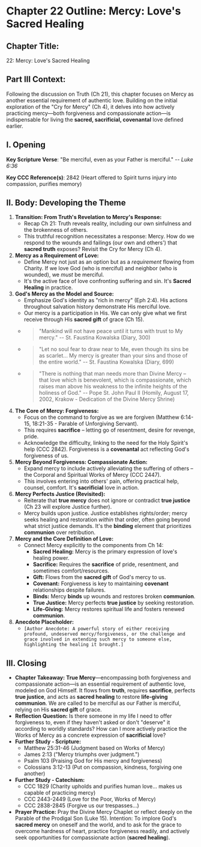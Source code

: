 # Chapter 22 Outline: Mercy: Love's Sacred Healing

## Chapter Title:
22: Mercy: Love's Sacred Healing

## Part III Context:
Following the discussion on Truth (Ch 21), this chapter focuses on Mercy as another essential requirement of authentic love. Building on the initial exploration of the "Cry for Mercy" (Ch 4), it delves into how actively practicing mercy—both forgiveness and compassionate action—is indispensable for living the **sacred, sacrificial, covenantal** love defined earlier.

## I. Opening

**Key Scripture Verse**: "Be merciful, even as your Father is merciful." -- _Luke 6:36_

**Key CCC Reference(s)**: 2842 (Heart offered to Spirit turns injury into compassion, purifies memory)

## II. Body: Developing the Theme

1.  **Transition: From Truth's Revelation to Mercy's Response:**
    *   Recap Ch 21: Truth reveals reality, including our own sinfulness and the brokenness of others.
    *   This truthful recognition necessitates a response: Mercy. How do we respond to the wounds and failings (our own and others') that **sacred truth** exposes? Revisit the Cry for Mercy (Ch 4).
2.  **Mercy as a Requirement of Love:**
    *   Define Mercy not just as an option but as a *requirement* flowing from Charity. If we love God (who is merciful) and neighbor (who is wounded), we *must* be merciful.
    *   It's the active face of love confronting suffering and sin. It's **Sacred Healing** in practice.
3.  **God's Mercy as the Model and Source:**
    *   Emphasize God's identity as "rich in mercy" (Eph 2:4). His actions throughout salvation history demonstrate His merciful love.
    *   Our mercy is a participation in His. We can only give what we first receive through His **sacred gift** of grace (Ch 15).
    *   > "Mankind will not have peace until it turns with trust to My mercy." -- St. Faustina Kowalska (Diary, 300)
    *   > "Let no soul fear to draw near to Me, even though its sins be as scarlet... My mercy is greater than your sins and those of the entire world." -- St. Faustina Kowalska (Diary, 699)
    *   > "There is nothing that man needs more than Divine Mercy – that love which is benevolent, which is compassionate, which raises man above his weakness to the infinite heights of the holiness of God." -- Pope St. John Paul II (Homily, August 17, 2002, Krakow - Dedication of the Divine Mercy Shrine)
4.  **The Core of Mercy: Forgiveness:**
    *   Focus on the command to forgive as we are forgiven (Matthew 6:14-15, 18:21-35 - Parable of Unforgiving Servant).
    *   This requires **sacrifice** – letting go of resentment, desire for revenge, pride.
    *   Acknowledge the difficulty, linking to the need for the Holy Spirit's help (CCC 2842). Forgiveness is a **covenantal** act reflecting God's forgiveness of us.
5.  **Mercy Beyond Forgiveness: Compassionate Action:**
    *   Expand mercy to include actively alleviating the suffering of others – the Corporal and Spiritual Works of Mercy (CCC 2447).
    *   This involves entering into others' pain, offering practical help, counsel, comfort. It's **sacrificial** love in action.
6.  **Mercy Perfects Justice (Revisited):**
    *   Reiterate that **true mercy** does not ignore or contradict **true justice** (Ch 23 will explore Justice further).
    *   Mercy builds upon justice. Justice establishes rights/order; mercy seeks healing and restoration *within* that order, often going beyond what strict justice demands. It's the **binding** element that prioritizes **communion** over retribution.
7.  **Mercy and the Core Definition of Love:**
    *   Connect Mercy explicitly to the components from Ch 14:
        *   **Sacred Healing:** Mercy is the primary expression of love's healing power.
        *   **Sacrifice:** Requires the **sacrifice** of pride, resentment, and sometimes comfort/resources.
        *   **Gift:** Flows from the **sacred gift** of God's mercy to us.
        *   **Covenant:** Forgiveness is key to maintaining **covenant** relationships despite failures.
        *   **Binds:** Mercy **binds** up wounds and restores broken **communion**.
        *   **True Justice:** Mercy perfects **true justice** by seeking restoration.
        *   **Life-Giving:** Mercy restores spiritual life and fosters renewed **communion**.
8.  **Anecdote Placeholder:**
    *   `[Author Anecdote: A powerful story of either receiving profound, undeserved mercy/forgiveness, or the challenge and grace involved in extending such mercy to someone else, highlighting the healing it brought.]`

## III. Closing

*   **Chapter Takeaway:** **True Mercy**—encompassing both forgiveness and compassionate action—is an essential requirement of authentic love, modeled on God Himself. It flows from **truth**, requires **sacrifice**, perfects **true justice**, and acts as **sacred healing** to restore **life-giving communion**. We are called to be merciful as our Father is merciful, relying on His **sacred gift** of grace.
*   **Reflection Question:** Is there someone in my life I need to offer forgiveness to, even if they haven't asked or don't "deserve" it according to worldly standards? How can I more actively practice the Works of Mercy as a concrete expression of **sacrificial** love?
*   **Further Study - Scripture:**
    *   Matthew 25:31-46 (Judgment based on Works of Mercy)
    *   James 2:13 ("Mercy triumphs over judgment.")
    *   Psalm 103 (Praising God for His mercy and forgiveness)
    *   Colossians 3:12-13 (Put on compassion, kindness, forgiving one another)
*   **Further Study - Catechism:**
    *   CCC 1829 (Charity upholds and purifies human love... makes us capable of practicing mercy)
    *   CCC 2443-2449 (Love for the Poor, Works of Mercy)
    *   CCC 2838-2845 (Forgive us our trespasses...)
*   **Prayer Practice:** Pray the Divine Mercy Chaplet or reflect deeply on the Parable of the Prodigal Son (Luke 15). Intention: To implore God's **sacred mercy** on oneself and the world, and to ask for the grace to overcome hardness of heart, practice forgiveness readily, and actively seek opportunities for compassionate action (**sacred healing**).

